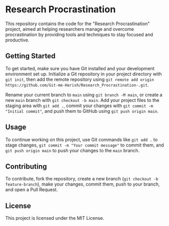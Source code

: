 # Research Procrastination

This repository contains the code for the "Research Procrastination" project, aimed at helping researchers manage and overcome procrastination by providing tools and techniques to stay focused and productive.

## Getting Started

To get started, make sure you have Git installed and your development environment set up. Initialize a Git repository in your project directory with `git init`, then add the remote repository using `git remote add origin https://github.com/Git-me-Harish/Research_Procrastination-.git`.

Rename your current branch to `main` using `git branch -M main`, or create a new `main` branch with `git checkout -b main`. Add your project files to the staging area with `git add .`, commit your changes with `git commit -m "Initial commit"`, and push them to GitHub using `git push origin main`.

## Usage

To continue working on this project, use Git commands like `git add .` to stage changes, `git commit -m "Your commit message"` to commit them, and `git push origin main` to push your changes to the `main` branch.

## Contributing

To contribute, fork the repository, create a new branch (`git checkout -b feature-branch`), make your changes, commit them, push to your branch, and open a Pull Request.

## License

This project is licensed under the MIT License.
